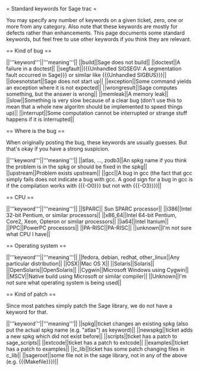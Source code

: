 = Standard keywords for Sage trac =

You may specify any number of keywords on a given ticket, zero, one or more from any category.
Also note that these keywords are mostly for defects rather than enhancements.
This page documents some standard keywords, but feel free to use other keywords if you think they are relevant.

== Kind of bug ==

||'''keyword'''||'''meaning'''||
||build||Sage does not build||
||doctest||A failure in a doctest||
||segfault||{{{Unhandled SIGSEGV: A segmentation fault occurred in Sage}}} or similar like {{{Unhandled SIGBUS}}}||
||doesnotstart||Sage does not start up||
||exception||Some command yields an exception where it is not expected||
||wrongresult||Sage computes something, but the answer is wrong||
||memleak||A memory leak||
||slow||Something is very slow because of a clear bug (don't use this to mean that a whole new algoritm should be implemented to speed things up)||
||interrupt||Some computation cannot be interrupted or strange stuff happens if it is interrupted||

== Where is the bug ==

When originally posting the bug, these keywords are usually guesses.  But that's okay if you have a strong suspicion.

||'''keyword'''||'''meaning'''||
||atlas, ..., zodb3||An spkg name if you think the problem is in the spkg or should be fixed in the spkg||
||upstream||Problem exists upstream||
||gcc||A bug in gcc (the fact that gcc simply fails does not indicate a bug with gcc.  A good sign for a bug in gcc is if the compilation works with {{{-O0}}} but not with {{{-O3}}})||

== CPU ==

||'''keyword'''||'''meaning'''||
||SPARC|| Sun SPARC processor||
||i386||Intel 32-bit Pentium, or similar processors||
||x86_64||Intel 64-bit Pentium, Core2, Xeon, Opteron or similar processors||
||ia64||Intel Itanium||
||PPC||PowerPC processors||
||PA-RISC||PA-RISC||
||unknown||I'm not sure what CPU I have||

== Operating system ==

||'''keyword'''||'''meaning'''||
||fedora, debian, redhat, other_linux||Any particular distribution||
||OSX||Mac OS X||
||Solaris||Solaris||
||OpenSolaris||OpenSolaris||
||Cygwin||Microsoft Windows using Cygwin||
||MSCV||Native build using Microsoft or similar compiler||
||Unknown||I'm not sure what operating system is being used||

== Kind of patch ==

Since most patches simply patch the Sage library, we do not have a keyword for that.

||'''keyword'''||'''meaning'''||
||spkg||ticket changes an existing spkg (also put the actual spkg name (e.g. "atlas") as keyword)||
||newspkg||ticket adds a new spkg which did not exist before||
||scripts||ticket has a patch to sage_scripts||
||extcode||ticket has a patch to extcode||
||examples||ticket has a patch to examples||
||c_lib||ticket has some patch changing files in c_lib||
||sageroot||some file not in the sage library, not in any of the above (e.g. {{{Makefile}}})||
